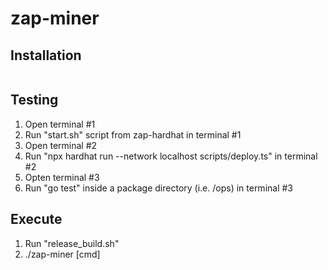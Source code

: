 # zap-miner

## Installation

```bash
```

## Testing

1) Open terminal #1 
2) Run "start.sh" script from zap-hardhat in terminal #1
3) Open terminal #2
4) Run "npx hardhat run --network localhost scripts/deploy.ts" in terminal #2
5) Opten terminal #3
6) Run "go test" inside a package directory (i.e. /ops) in terminal #3

## Execute
1) Run "release_build.sh"
2) ./zap-miner [cmd]
